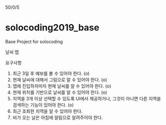 50/0/5

# solocoding2019_base
Base Project for solocoding

날씨 앱

요구사항
  1. 최근 3일 후 예보를 볼 수 있어야 한다. (o)
  2. 현재 날씨에 대해서 그림으로 알 수 있어야 한다. (o)
  3. 앱에 진입하자마자 현재 날씨를 알 수 있어야 한다. (o)
  4. 현재 위치를 기반으로 날씨를 알 수 있어야 한다. (o)
  5. 지역을 3개 이상 선택할 수 있도록 UI에서 제공하거나, 그것이 아니면 다른 지역을 검색하는 기능이 있어야 한다. (o)
  6. 최근 조회한 지역을 알 수 있어야 한다.
  7. 비가 오는 날은 아침에 알림으로 알려주어야 한다.
